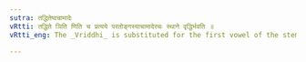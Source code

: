 ```yaml
---
sutra: तद्धितेष्वचामादेः
vRtti: तद्धिते ञिति णिति च प्रत्यये परतोङ्गस्याचामादेरचः स्थाने वृद्धिर्भवति ॥
vRtti_eng: The _Vriddhi_ is substituted for the first vowel of the stem, when a _Taddhita_-affix having an indicatory ञ् or ण् follows.

---
```

